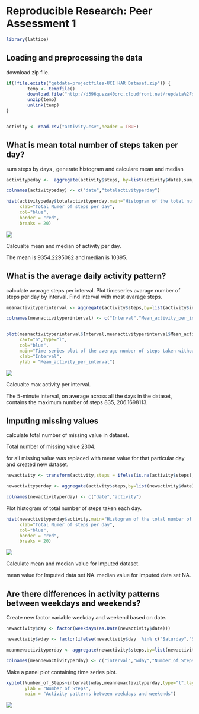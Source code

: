 # Reproducible Research: Peer Assessment 1

```r
library(lattice)
```


## Loading and preprocessing the data

download zip file.


```r
if(!file.exists("getdata-projectfiles-UCI HAR Dataset.zip")) {
        temp <- tempfile()
        download.file("http://d396qusza40orc.cloudfront.net/repdata%2Fdata%2Factivity.zip",temp)
        unzip(temp)
        unlink(temp)
}


activity <- read.csv("activity.csv",header = TRUE)
```

## What is mean total number of steps taken per day?

sum steps by days , generate histogram and calculare mean and median


```r
activitypeday <-  aggregate(activity$steps, by=list(activity$date),sum,na.rm = TRUE)

colnames(activitypeday) <- c("date","totalactivityperday")

hist(activitypeday$totalactivityperday,main="Histogram of the total number of steps taken each day without NA",
     xlab="Total Numer of steps per day",
     col="blue",
     border = "red",
     breaks = 20)
```

![](PA1_template_files/figure-html/unnamed-chunk-3-1.png)<!-- -->

Calcualte mean and median of activity per day. 



The mean is 9354.2295082  and median is 10395.


## What is the average daily activity pattern?

calculate avarage steps per interval.
Plot timeseries avarage number of steps per day by interval.
Find interval with most avarage steps.



```r
meanactivityperinterval <- aggregate(activity$steps,by=list(activity$interval),mean,na.rm=TRUE)

colnames(meanactivityperinterval) <- c("Interval","Mean_activity_per_interval")


plot(meanactivityperinterval$Interval,meanactivityperinterval$Mean_activity_per_interval,
     xaxt="n",type="l",
     col="blue",
     main="Time series plot of the average number of steps taken without NA",
     xlab="Interval",
     ylab = "Mean_activity_per_interval")
```

![](PA1_template_files/figure-html/unnamed-chunk-4-1.png)<!-- -->

Calcualte max activity per interval.



The 5-minute interval, on average across all the days in the dataset, contains the maximum 
number of steps 835, 206.1698113.


## Imputing missing values

calculate total number of missing value in dataset.



Total number of missing value 2304.


for all missing value was replaced with mean value for that particular day and created new dataset.



```r
newactivity <- transform(activity,steps = ifelse(is.na(activity$steps),mean(activity$steps,na.rm=TRUE),activity$steps)) 

newactivityperday <- aggregate(activity$steps,by=list(newactivity$date),sum)

colnames(newactivityperday) <- c("date","activity")
```

Plot histogram of total number of steps taken each day.



```r
hist(newactivityperday$activity,main="Histogram of the total number of steps taken each day with removing missing value",
     xlab="Total Numer of steps per day",
     col="blue",
     border = "red",
     breaks = 20)
```

![](PA1_template_files/figure-html/unnamed-chunk-6-1.png)<!-- -->

Calculate mean and median value for Imputed dataset.




mean value for Imputed data set NA.
median value for Imputed data set NA.


## Are there differences in activity patterns between weekdays and weekends?

Create new factor variable weekday and weekend based on date.



```r
newactivity$day <- factor(weekdays(as.Date(newactivity$date)))

newactivity$wday <- factor(ifelse(newactivity$day  %in% c("Saturday","Sunday"),"Weekend","Weekday"))

meannewactivityperday <- aggregate(newactivity$steps,by=list(newactivity$interval,newactivity$wday),mean)

colnames(meannewactivityperday) <- c("interval","wday","Number_of_Steps")
```

Make a panel plot containing time series plot.



```r
xyplot(Number_of_Steps~interval|wday,meannewactivityperday,type="l",layout=c(1,2),
       ylab = "Number of Steps",
       main = "Activity patterns between weekdays and weekends")
```

![](PA1_template_files/figure-html/unnamed-chunk-8-1.png)<!-- -->

